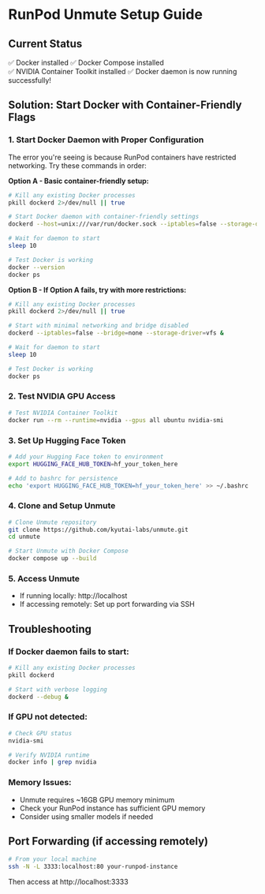 # RunPod Unmute Setup Guide

## Current Status
✅ Docker installed
✅ Docker Compose installed  
✅ NVIDIA Container Toolkit installed
✅ Docker daemon is now running successfully!

## Solution: Start Docker with Container-Friendly Flags

### 1. Start Docker Daemon with Proper Configuration
The error you're seeing is because RunPod containers have restricted networking. Try these commands in order:

**Option A - Basic container-friendly setup:**
```bash
# Kill any existing Docker processes
pkill dockerd 2>/dev/null || true

# Start Docker daemon with container-friendly settings
dockerd --host=unix:///var/run/docker.sock --iptables=false --storage-driver=vfs &

# Wait for daemon to start
sleep 10

# Test Docker is working
docker --version
docker ps
```

**Option B - If Option A fails, try with more restrictions:**
```bash
# Kill any existing Docker processes
pkill dockerd 2>/dev/null || true

# Start with minimal networking and bridge disabled
dockerd --iptables=false --bridge=none --storage-driver=vfs &

# Wait for daemon to start
sleep 10

# Test Docker is working
docker ps
```

### 2. Test NVIDIA GPU Access
```bash
# Test NVIDIA Container Toolkit
docker run --rm --runtime=nvidia --gpus all ubuntu nvidia-smi
```

### 3. Set Up Hugging Face Token
```bash
# Add your Hugging Face token to environment
export HUGGING_FACE_HUB_TOKEN=hf_your_token_here

# Add to bashrc for persistence
echo 'export HUGGING_FACE_HUB_TOKEN=hf_your_token_here' >> ~/.bashrc
```

### 4. Clone and Setup Unmute
```bash
# Clone Unmute repository
git clone https://github.com/kyutai-labs/unmute.git
cd unmute

# Start Unmute with Docker Compose
docker compose up --build
```

### 5. Access Unmute
- If running locally: http://localhost
- If accessing remotely: Set up port forwarding via SSH

## Troubleshooting

### If Docker daemon fails to start:
```bash
# Kill any existing Docker processes
pkill dockerd

# Start with verbose logging
dockerd --debug &
```

### If GPU not detected:
```bash
# Check GPU status
nvidia-smi

# Verify NVIDIA runtime
docker info | grep nvidia
```

### Memory Issues:
- Unmute requires ~16GB GPU memory minimum
- Check your RunPod instance has sufficient GPU memory
- Consider using smaller models if needed

## Port Forwarding (if accessing remotely)
```bash
# From your local machine
ssh -N -L 3333:localhost:80 your-runpod-instance
```

Then access at http://localhost:3333